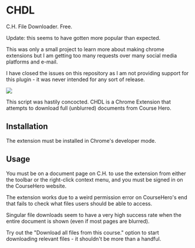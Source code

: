 # CHDL
C.H. File Downloader. Free.

Update: this seems to have gotten more popular than expected. 

This was only a small project to learn more about making chrome extensions but I am getting too many requests over many social media platforms and e-mail. 

I have closed the issues on this repository as I am not providing support for this plugin - it was never intended for any sort of release.

![](https://puu.sh/mnFsH/d2b9af6b23.png)

This script was hastily concocted. CHDL is a Chrome Extension that attempts to download full (unblurred) documents from Course Hero.

## Installation
The extension must be installed in Chrome's developer mode.

## Usage
You must be on a document page on C.H. to use the extension from either the toolbar or the right-click context menu, and you must be signed in on the CourseHero website.

The extension works due to a weird permission error on CourseHero's end that fails to check what files users should be able to access.

Singular file downloads seem to have a very high success rate when the entire document is shown (even if most pages are blurred).

Try out the "Download all files from this course." option to start downloading relevant files - it shouldn't be more than a handful. 
